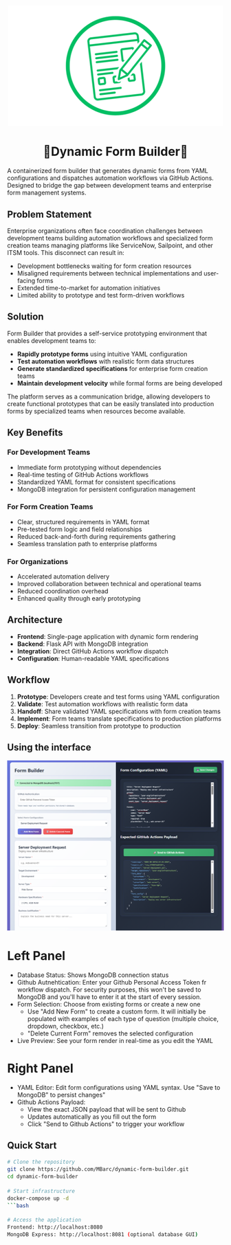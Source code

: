 <p align="center">
  <img src="pics/FormBuilderLogo.png" alt="Project Logo" width="500"/>
</p>

<h1 align="center">📝Dynamic Form Builder📝</h1>

A containerized form builder that generates dynamic forms from YAML configurations and dispatches automation workflows via GitHub Actions. Designed to bridge the gap between development teams and enterprise form management systems.

## Problem Statement

Enterprise organizations often face coordination challenges between development teams building automation workflows and specialized form creation teams managing platforms like ServiceNow, Sailpoint, and other ITSM tools. This disconnect can result in:

- Development bottlenecks waiting for form creation resources
- Misaligned requirements between technical implementations and user-facing forms
- Extended time-to-market for automation initiatives
- Limited ability to prototype and test form-driven workflows

## Solution

Form Builder that provides a self-service prototyping environment that enables development teams to:

- **Rapidly prototype forms** using intuitive YAML configuration
- **Test automation workflows** with realistic form data structures
- **Generate standardized specifications** for enterprise form creation teams
- **Maintain development velocity** while formal forms are being developed

The platform serves as a communication bridge, allowing developers to create functional prototypes that can be easily translated into production forms by specialized teams when resources become available.

## Key Benefits

### For Development Teams
- Immediate form prototyping without dependencies
- Real-time testing of GitHub Actions workflows
- Standardized YAML format for consistent specifications
- MongoDB integration for persistent configuration management

### For Form Creation Teams
- Clear, structured requirements in YAML format
- Pre-tested form logic and field relationships
- Reduced back-and-forth during requirements gathering
- Seamless translation path to enterprise platforms

### For Organizations
- Accelerated automation delivery
- Improved collaboration between technical and operational teams
- Reduced coordination overhead
- Enhanced quality through early prototyping

## Architecture

- **Frontend**: Single-page application with dynamic form rendering
- **Backend**: Flask API with MongoDB integration
- **Integration**: Direct GitHub Actions workflow dispatch
- **Configuration**: Human-readable YAML specifications

## Workflow

1. **Prototype**: Developers create and test forms using YAML configuration
2. **Validate**: Test automation workflows with realistic form data
3. **Handoff**: Share validated YAML specifications with form creation teams
4. **Implement**: Form teams translate specifications to production platforms
5. **Deploy**: Seamless transition from prototype to production

## Using the interface
![Form Builder Interface](pics/FormBuilderExample.png)
# Left Panel
- Database Status: Shows MongoDB connection status
- Github Autnehtication: Enter your Github Personal Access Token fr workflow dispatch. For security purposes, this won't be saved to MongoDB and you'll have to enter it at the start of every session.
- Form Selection: Choose from existing forms or create a new one
  - Use "Add New Form" to create a custom form. It will initially be populated with examples of each type of question (multiple choice, dropdown, checkbox, etc.)
  - "Delete Current Form" removes the selected configuration
- Live Preview: See your form render in real-time as you edit the YAML

# Right Panel
- YAML Editor: Edit form configurations using YAML syntax. Use "Save to MongoDB" to persist changes"
- Github Actions Payload: 
  - View the exact JSON payload that will be sent to Github
  - Updates automatically as you fill out the form
  - Click "Send to Github Actions" to trigger your workflow

## Quick Start
```bash
# Clone the repository
git clone https://github.com/MBarc/dynamic-form-builder.git
cd dynamic-form-builder

# Start infrastructure
docker-compose up -d 
```bash

# Access the application
Frontend: http://localhost:8080
MongoDB Express: http://localhost:8081 (optional database GUI)
